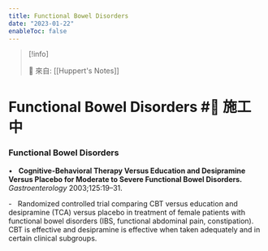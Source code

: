 ```yaml
---
title: Functional Bowel Disorders
date: "2023-01-22"
enableToc: false
---
```


> [!info]
>
> 🌱 來自: [[Huppert's Notes]]

# Functional Bowel Disorders #🚧 施工中

### Functional Bowel Disorders

•   **Cognitive-Behavioral Therapy Versus Education and Desipramine Versus Placebo for Moderate to Severe Functional Bowel Disorders.** *Gastroenterology* 2003;125:19–31.

-   Randomized controlled trial comparing CBT versus education and desipramine (TCA) versus placebo in treatment of female patients with functional bowel disorders (IBS, functional abdominal pain, constipation). CBT is effective and desipramine is effective when taken adequately and in certain clinical subgroups.

